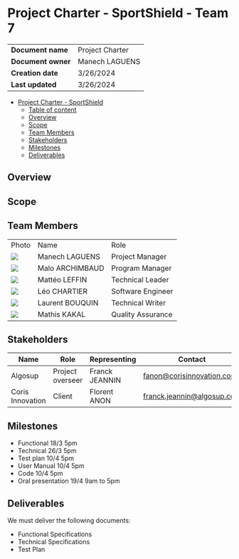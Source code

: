 # Project Charter - SportShield - Team 7
| | |
|-------------|---------------|
| **Document name** | Project Charter |
| **Document owner** | Manech LAGUENS |
| **Creation date** | 3/26/2024     |
| **Last updated** | 3/26/2024 | 

- [Project Charter - SportShield](#project-charter---SportShield)
  - [Table of content](#table-of-content)
  - [Overview](#overview)
  - [Scope](#scope)
  - [Team Members](#team-members)
  - [Stakeholders](#stakeholders)
  - [Milestones](#milestones)
  - [Deliverables](#deliverables)

## Overview
## Scope
## Team Members
|       |      |      |
|-------|------|------|
| Photo | Name | Role |
|  <img src="https://ca.slack-edge.com/T06NSPENGBX-U06P8AXTKG9-gc3ee79f9544-64">     | Manech LAGUENS | Project Manager |
|  <img src="https://ca.slack-edge.com/T06NSPENGBX-U06P8F501MF-g01c4dd4777d-64">     | Malo ARCHIMBAUD | Program Manager |
|   <img src="https://ca.slack-edge.com/T06BWRNMW3X-U06CNHASLBS-gd0f64565afd-64">    | Mattéo LEFFIN | Technical Leader | 
|   <img src="https://ca.slack-edge.com/T06NSPENGBX-U06NVR88XD0-gc8a06da2c80-64">    | Léo CHARTIER | Software Engineer |
|   <img src="https://ca.slack-edge.com/T06NSPENGBX-U06NY9A0K0U-ge6ea4153c87-64">    | Laurent BOUQUIN | Technical Writer |
|   <img src="https://ca.slack-edge.com/T06NSPENGBX-U06P8F4HBL1-g9ecd879a69a-64">    | Mathis KAKAL | Quality Assurance |

## Stakeholders
| Name | Role | Representing | Contact | Expectations |
|----|----|----|----|----|
| Algosup |  Project overseer  | Franck JEANNIN | fanon@corisinnovation.com | ~~ |
| Coris Innovation | Client | Florent ANON | franck.jeannin@algosup.com | ~~ |

## Milestones
- Functional 18/3 5pm
- Technical 26/3 5pm
- Test plan 10/4 5pm
- User Manual 10/4 5pm
- Code 10/4 5pm
- Oral presentation 19/4 9am to 5pm

## Deliverables
We must deliver the following documents:
- Functional Specifications
- Technical Specifications
- Test Plan
